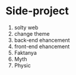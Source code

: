 # Side-project
1. solty web
2. change theme
3. back-end ehancement
4. front-end ehancement
5. Faktanya
6. Myth
7. Physic